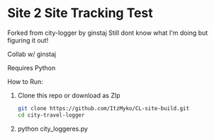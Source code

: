 # Site 2 Site Tracking Test

Forked from city-logger by ginstaj
Still dont know what I'm doing but figuring it out!

Collab w/ ginstaj

Requires Python

How to Run: 
1. Clone this repo or download as ZIp
   ```bash
   git clone https://github.com/ItzMyko/CL-site-build.git
   cd city-travel-logger
2. python city_loggeres.py
